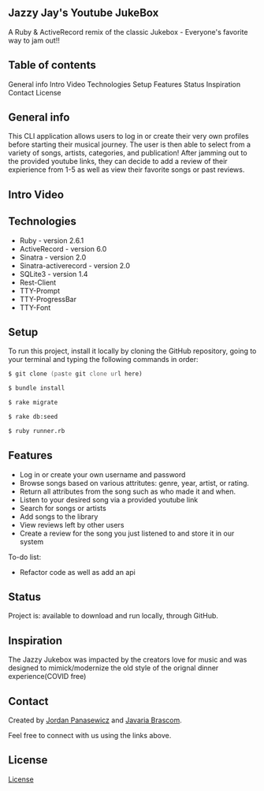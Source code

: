 ## Jazzy Jay's Youtube JukeBox
A Ruby & ActiveRecord remix of the classic Jukebox - Everyone's favorite way to jam out!!

## Table of contents
General info
Intro Video
Technologies
Setup
Features
Status
Inspiration
Contact
License

## General info
This CLI application allows users to log in or create their very own profiles before starting their musical journey. The user is then able to select from a variety of songs, artists, categories, and publication! After jamming out to the provided youtube links, they can decide to add a review of their expierience from 1-5 as well as view their favorite songs or past reviews.

## Intro Video


## Technologies
* Ruby - version 2.6.1
* ActiveRecord - version 6.0
* Sinatra - version 2.0
* Sinatra-activerecord - version 2.0
* SQLite3 - version 1.4
* Rest-Client
* TTY-Prompt
* TTY-ProgressBar
* TTY-Font

## Setup
To run this project, install it locally by cloning the GitHub repository, going to your terminal and typing the following commands in order:
```zsh
$ git clone (paste git clone url here)
```
```zsh
$ bundle install
```
```zsh
$ rake migrate
```
```zsh
$ rake db:seed
```
```zsh
$ ruby runner.rb
```

<!-- ## Code Examples
```ruby
    def select_song_by_year
        @songselection = @prompt.select(
            "Select a song:", 
            @year_song_list,
            "Back" )
        if @songselection == "Back"
            sort_by_year
        end
        @song_choice = @songs.find {|song| @songselection == song[:title]}
        separate
        puts @song_choice[:artist], @song_choice[:title], @song_choice[:year], @song_choice[:genre], @song_choice[:link]
        separate
        sleep(2)
        leave_review
    end

    def leave_review
        review_push = @prompt.select("Would you like to leave a review for that song?", %w(Yes No))
        if review_push == "Yes"
            songrating = @prompt.select("Pick a rating - 5 is the best, 1 is the worst:", %w(1 2 3 4 5))
            content = @prompt.ask("What did you think?!")
            Review.create(user: @user, song: @song_choice, rating: songrating, content: content)
            ask_another_song
        elsif review_push == "No"
            ask_another_song
        end
    end
 ````` -->


## Features
* Log in or create your own username and password
* Browse songs based on various attritutes: genre, year, artist, or rating. 
* Return all attributes from the song such as who made it and when.
* Listen to your desired song via a provided youtube link
* Search for songs or artists
* Add songs to the library
* View reviews left by other users
* Create a review for the song you just listened to and store it in our system



To-do list:
* Refactor code as well as add an api

## Status
Project is: available to download and run locally, through GitHub.

## Inspiration
The Jazzy Jukebox was impacted by the creators love for music and was designed to mimick/modernize the old style of the orignal dinner experience(COVID free)

## Contact
Created by [Jordan Panasewicz](https://www.linkedin.com/in/jordan-panasewicz-77a93158/) and [Javaria Brascom](https://www.linkedin.com/in/javaria-brascom-0510991bb/).

Feel free to connect with us using the links above.

## License
[License](https://github.com/JorPan/JazzyJukebox/blob/master/license.txt) 